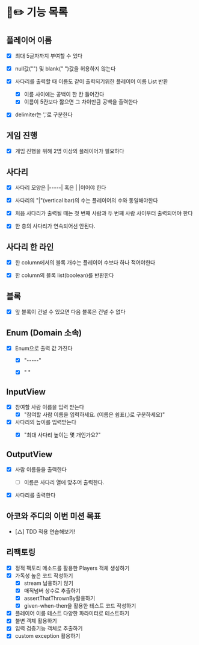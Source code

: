 #  🎒✏️ 기능 목록 

## 플레이어 이름
- [x] 최대 5글자까지 부여할 수 있다
- [x] null값("") 및 blank(" ")값을 허용하지 않는다
- [x] 사다리를 출력할 때 이름도 같이 출력되기위한 플레이어 이름 List 반환
  - [x] 이름 사이에는 공백이 한 칸 들어간다
  - [x] 이름이 5칸보다 짧으면 그 차이만큼 공백을 출력한다 
- [x] delimiter는 ','로 구분한다


## 게임 진행
- [x] 게임 진행을 위해 2명 이상의 플레이어가 필요하다


## 사다리
- [x] 사다리 모양은 |-----| 혹은 |     |이어야 한다 
- [x] 사다리의 "|"(vertical bar)의 수는 플레이어의 수와 동일해야한다
- [x] 처음 사다리가 출력될 때는 첫 번째 사람과 두 번째 사람 사이부터 출력되어야 한다
- [x] 한 층의 사다리가 연속되어선 안된다.


## 사다리 한 라인
- [x] 한 column에서의 블록 개수는 플레이어 수보다 하나 적어야한다
- [x] 한 column의 블록 list(boolean)를 반환한다


## 블록
- [x] 앞 블록이 건널 수 있으면 다음 블록은 건널 수 없다


## Enum (Domain 소속)
- [x] Enum으로 출력 값 가진다
  - [x] "-----"
  - [x] "     "


## InputView
- [x] 참여할 사람 이름을 입력 받는다
  - [x] "참여할 사람 이름을 입력하세요. (이름은 쉼표(,)로 구분하세요)"
- [x] 사다리의 높이를 입력받는다
  - [x] "최대 사다리 높이는 몇 개인가요?"


## OutputView
- [x] 사람 이름들을 출력한다
  - [ ] 이름은 사다리 열에 맞추어 출력한다.
- [x] 사다리를 출력한다


## 아코와 주디의 이번 미션 목표
- [△] TDD 적용 연습해보기!


## 리팩토링
- [x] 정적 팩토리 메소드를 활용한 Players 객체 생성하기
- [x] 가독성 높은 코드 작성하기
  - [x] stream 남용하기 않기
  - [x] 매직넘버 상수로 추출하기
  - [x] assertThatThrownBy활용하기
  - [x] given-when-then을 활용한 테스트 코드 작성하기
- [x] 플레이어 이름 테스트 다양한 파라미터로 테스트하기
- [x] 불변 객체 활용하기
- [x] 입력 검증기능 객체로 추출하기
- [x] custom exception 활용하기 